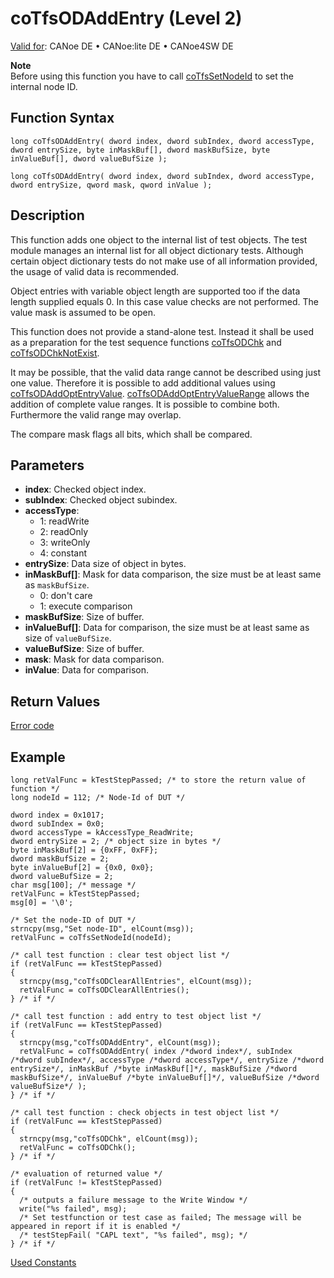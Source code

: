 # coTfsODAddEntry (Level 2)

[Valid for](../../../../Shared/FeatureAvailability.md): CANoe DE • CANoe:lite DE • CANoe4SW DE

**Note**  
Before using this function you have to call [coTfsSetNodeId](CAPLfunctionCoTfsSetNodeId.md) to set the internal node ID.

## Function Syntax

```plaintext
long coTfsODAddEntry( dword index, dword subIndex, dword accessType, dword entrySize, byte inMaskBuf[], dword maskBufSize, byte inValueBuf[], dword valueBufSize );
```

```plaintext
long coTfsODAddEntry( dword index, dword subIndex, dword accessType, dword entrySize, qword mask, qword inValue );
```

## Description

This function adds one object to the internal list of test objects. The test module manages an internal list for all object dictionary tests. Although certain object dictionary tests do not make use of all information provided, the usage of valid data is recommended.

Object entries with variable object length are supported too if the data length supplied equals 0. In this case value checks are not performed. The value mask is assumed to be open.

This function does not provide a stand-alone test. Instead it shall be used as a preparation for the test sequence functions [coTfsODChk](CAPLfunctionCoTfsOdChk.md) and [coTfsODChkNotExist](CAPLfunctionCoTfsOdChkNotExist.md).

It may be possible, that the valid data range cannot be described using just one value. Therefore it is possible to add additional values using [coTfsODAddOptEntryValue](CAPLfunctionCoTfsOdAddOptEntryValue.md). [coTfsODAddOptEntryValueRange](CAPLfunctionCoTfsOdAddOptEntryValueRange.md) allows the addition of complete value ranges. It is possible to combine both. Furthermore the valid range may overlap.

The compare mask flags all bits, which shall be compared.

## Parameters

- **index**: Checked object index.
- **subIndex**: Checked object subindex.
- **accessType**:
  - 1: readWrite
  - 2: readOnly
  - 3: writeOnly
  - 4: constant
- **entrySize**: Data size of object in bytes.
- **inMaskBuf[]**: Mask for data comparison, the size must be at least same as `maskBufSize`.
  - 0: don't care
  - 1: execute comparison
- **maskBufSize**: Size of buffer.
- **inValueBuf[]**: Data for comparison, the size must be at least same as size of `valueBufSize`.
- **valueBufSize**: Size of buffer.
- **mask**: Mask for data comparison.
- **inValue**: Data for comparison.

## Return Values

[Error code](../CAPLfunctionsCANopenNLTFSErrorCodes.md)

## Example

```plaintext
long retValFunc = kTestStepPassed; /* to store the return value of function */
long nodeId = 112; /* Node-Id of DUT */

dword index = 0x1017;
dword subIndex = 0x0;
dword accessType = kAccessType_ReadWrite;
dword entrySize = 2; /* object size in bytes */
byte inMaskBuf[2] = {0xFF, 0xFF};
dword maskBufSize = 2;
byte inValueBuf[2] = {0x0, 0x0};
dword valueBufSize = 2;
char msg[100]; /* message */
retValFunc = kTestStepPassed;
msg[0] = '\0';

/* Set the node-ID of DUT */
strncpy(msg,"Set node-ID", elCount(msg));
retValFunc = coTfsSetNodeId(nodeId);

/* call test function : clear test object list */
if (retValFunc == kTestStepPassed)
{
  strncpy(msg,"coTfsODClearAllEntries", elCount(msg));
  retValFunc = coTfsODClearAllEntries();
} /* if */

/* call test function : add entry to test object list */
if (retValFunc == kTestStepPassed)
{
  strncpy(msg,"coTfsODAddEntry", elCount(msg));
  retValFunc = coTfsODAddEntry( index /*dword index*/, subIndex /*dword subIndex*/, accessType /*dword accessType*/, entrySize /*dword entrySize*/, inMaskBuf /*byte inMaskBuf[]*/, maskBufSize /*dword maskBufSize*/, inValueBuf /*byte inValueBuf[]*/, valueBufSize /*dword valueBufSize*/ );
} /* if */

/* call test function : check objects in test object list */
if (retValFunc == kTestStepPassed)
{
  strncpy(msg,"coTfsODChk", elCount(msg));
  retValFunc = coTfsODChk();
} /* if */

/* evaluation of returned value */
if (retValFunc != kTestStepPassed)
{
  /* outputs a failure message to the Write Window */
  write("%s failed", msg);
  /* Set testfunction or test case as failed; The message will be appeared in report if it is enabled */
  /* testStepFail( "CAPL text", "%s failed", msg); */
} /* if */
```

[Used Constants](../CAPLfunctionsCANopenNLTFSExampleConstants.md)
